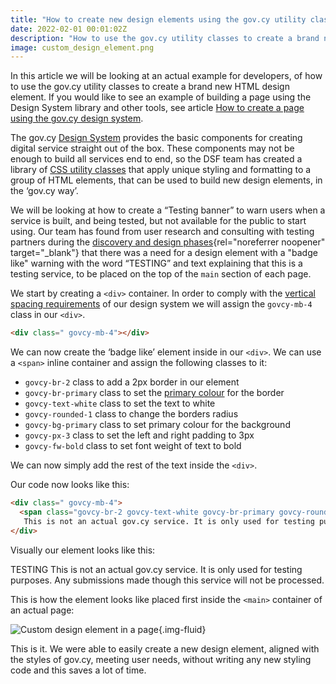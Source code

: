 ```yaml
---
title: "How to create new design elements using the gov.cy utility classes"
date: 2022-02-01 00:01:02Z
description: "How to use the gov.cy utility classes to create a brand new HTML design element."
image: custom_design_element.png
---
```

In this article we will be looking at an actual example for developers, of how to use the gov.cy utility classes to create a brand new HTML design element. If you would like to see an example of building a page using the Design System library and other tools, see article [How to create a page using the gov.cy design system](../create_a_page).

The gov.cy [Design System](../../) provides the basic components for creating digital service straight out of the box. These components may not be enough to build all services end to end, so the DSF team has created a library of [CSS utility classes](../../css_utilities) that apply unique styling and formatting to a group of HTML elements, that can be used to build new design elements, in the ‘gov.cy way’. 

We will be looking at how to create a “Testing banner” to warn users when a service is built, and being tested, but not available for the public to start using. Our team has found from user research and consulting with testing partners during the [discovery and design phases](https://dsf.dmrid.gov.cy/service-standard/#a-understanding-user-needs){rel="noreferrer noopener" target="_blank"} that there was a need for a design element with a "badge like" warning with the word “TESTING” and text explaining that this is a testing service, to be placed on the top of the `main` section of each page.

We start by creating a `<div>` container. In order to comply with the [vertical spacing requirements](../../styles/vertical_spacing) of our design system we will assign the `govcy-mb-4` class in our `<div>`.

```html
<div class=" govcy-mb-4"></div>
```

We can now create the ‘badge like’ element inside in our `<div>`. We can use a `<span>` inline container and assign the following classes to it:
- `govcy-br-2` class to add a 2px border in our element
- `govcy-br-primary` class to set the [primary colour](../../styles/colour/#theme-colours) for the border 
- `govcy-text-white` class to set the text to white 
- `govcy-rounded-1` class to change the borders radius  
- `govcy-bg-primary` class to set primary colour for the background 
- `govcy-px-3` class to set the left and right padding to 3px 
- `govcy-fw-bold` class to set font weight of text to bold

We can now simply add the rest of the text inside the `<div>`.

Our code now looks like this:
```html
<div class=" govcy-mb-4">
  <span class="govcy-br-2 govcy-text-white govcy-br-primary govcy-rounded-1 govcy-bg-primary govcy-px-3 govcy-fw-bold">TESTING</span>
   This is not an actual gov.cy service. It is only used for testing purposes. Any submissions made though this service will not be processed.
</div>
```
Visually our element looks like this:
<div class="govcy-container govcy-p-4  govcy-br-1 govcy-br-standard govcy-mb-4">
<div class=" govcy-mb-4">
  <span class="govcy-br-2 govcy-text-white govcy-br-primary govcy-rounded-1 govcy-bg-primary govcy-px-3 govcy-fw-bold">TESTING</span>
   This is not an actual gov.cy service. It is only used for testing purposes. Any submissions made though this service will not be processed.
</div>
</div>

This is how the element looks like placed first inside the `<main>` container of an actual page:

![Custom design element in a page](../../img/custom_design_element.png){.img-fluid}

This is it. We were able to easily create a new design element, aligned with the styles of gov.cy, meeting user needs, without writing any new styling code and this saves a lot of time. 